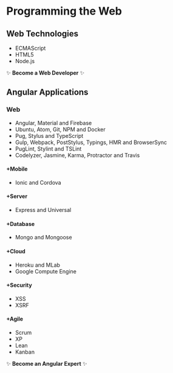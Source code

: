 # Programming the Web

## Web Technologies
* ECMAScript
* HTML5
* Node.js

:sparkles: **Become a Web Developer** :sparkles:

## Angular Applications

### Web
* Angular, Material and Firebase
* Ubuntu, Atom, Git, NPM and Docker
* Pug, Stylus and TypeScript
* Gulp, Webpack, PostStylus, Typings, HMR and BrowserSync
* PugLint, Stylint and TSLint
* Codelyzer, Jasmine, Karma, Protractor and Travis

#### +Mobile
* Ionic and Cordova

#### +Server
* Express and Universal

#### +Database
* Mongo and Mongoose

#### +Cloud
* Heroku and MLab
* Google Compute Engine

#### +Security
* XSS
* XSRF

#### +Agile
* Scrum
* XP
* Lean
* Kanban

:sparkles: **Become an Angular Expert** :sparkles:
